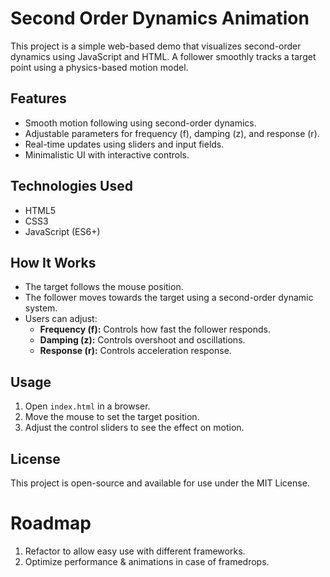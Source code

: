 # Second Order Dynamics Animation

This project is a simple web-based demo that visualizes second-order dynamics using JavaScript and HTML. A follower smoothly tracks a target point using a physics-based motion model.

## Features
- Smooth motion following using second-order dynamics.
- Adjustable parameters for frequency (f), damping (z), and response (r).
- Real-time updates using sliders and input fields.
- Minimalistic UI with interactive controls.

## Technologies Used
- HTML5
- CSS3
- JavaScript (ES6+)

## How It Works
- The target follows the mouse position.
- The follower moves towards the target using a second-order dynamic system.
- Users can adjust:
  - **Frequency (f):** Controls how fast the follower responds.
  - **Damping (z):** Controls overshoot and oscillations.
  - **Response (r):** Controls acceleration response.

## Usage
1. Open `index.html` in a browser.
2. Move the mouse to set the target position.
3. Adjust the control sliders to see the effect on motion.

## License
This project is open-source and available for use under the MIT License.

# Roadmap
1. Refactor to allow easy use with different frameworks.
2. Optimize performance & animations in case of framedrops.
